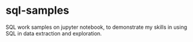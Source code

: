 # sql-samples
SQL work samples on jupyter notebook, to demonstrate my skills in using SQL in data extraction and exploration.
